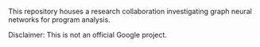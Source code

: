 This repository houses a research collaboration investigating graph neural networks for program analysis.

Disclaimer: This is not an official Google project.
